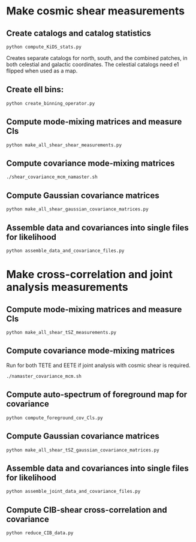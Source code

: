 # Make cosmic shear measurements

## Create catalogs and catalog statistics
```
python compute_KiDS_stats.py
```
Creates separate catalogs for north, south, and the combined patches, in both celestial and galactic coordinates.
The celestial catalogs need e1 flipped when used as a map.

## Create ell bins:
```
python create_binning_operator.py
```

## Compute mode-mixing matrices and measure Cls
```
python make_all_shear_shear_measurements.py
```

## Compute covariance mode-mixing matrices
```
./shear_covariance_mcm_namaster.sh
```

## Compute Gaussian covariance matrices
```
python make_all_shear_gaussian_covariance_matrices.py
```

## Assemble data and covariances into single files for likelihood
```
python assemble_data_and_covariance_files.py
```

# Make cross-correlation and joint analysis measurements

## Compute mode-mixing matrices and measure Cls
```
python make_all_shear_tSZ_measurements.py
```

## Compute covariance mode-mixing matrices
Run for both TETE and EETE if joint analysis with cosmic shear is required.
```
./namaster_covariance_mcm.sh
```

## Compute auto-spectrum of foreground map for covariance
```
python compute_foreground_cov_Cls.py
```

## Compute Gaussian covariance matrices
```
python make_all_shear_tSZ_gaussian_covariance_matrices.py
```

## Assemble data and covariances into single files for likelihood
```
python assemble_joint_data_and_covariance_files.py
```

## Compute CIB-shear cross-correlation and covariance
```
python reduce_CIB_data.py
```